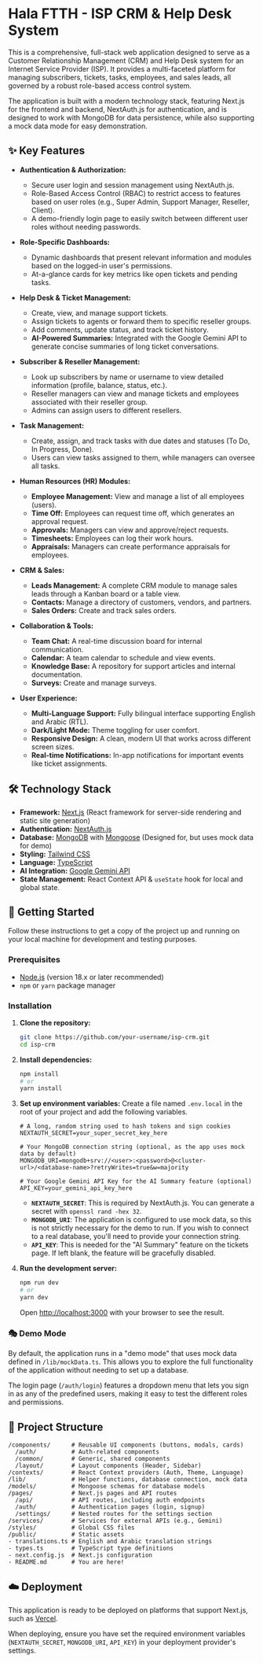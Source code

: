 
# Hala FTTH - ISP CRM & Help Desk System

This is a comprehensive, full-stack web application designed to serve as a Customer Relationship Management (CRM) and Help Desk system for an Internet Service Provider (ISP). It provides a multi-faceted platform for managing subscribers, tickets, tasks, employees, and sales leads, all governed by a robust role-based access control system.

The application is built with a modern technology stack, featuring Next.js for the frontend and backend, NextAuth.js for authentication, and is designed to work with MongoDB for data persistence, while also supporting a mock data mode for easy demonstration.

## ✨ Key Features

- **Authentication & Authorization:**
  - Secure user login and session management using NextAuth.js.
  - Role-Based Access Control (RBAC) to restrict access to features based on user roles (e.g., Super Admin, Support Manager, Reseller, Client).
  - A demo-friendly login page to easily switch between different user roles without needing passwords.

- **Role-Specific Dashboards:**
  - Dynamic dashboards that present relevant information and modules based on the logged-in user's permissions.
  - At-a-glance cards for key metrics like open tickets and pending tasks.

- **Help Desk & Ticket Management:**
  - Create, view, and manage support tickets.
  - Assign tickets to agents or forward them to specific reseller groups.
  - Add comments, update status, and track ticket history.
  - **AI-Powered Summaries:** Integrated with the Google Gemini API to generate concise summaries of long ticket conversations.

- **Subscriber & Reseller Management:**
  - Look up subscribers by name or username to view detailed information (profile, balance, status, etc.).
  - Reseller managers can view and manage tickets and employees associated with their reseller group.
  - Admins can assign users to different resellers.

- **Task Management:**
  - Create, assign, and track tasks with due dates and statuses (To Do, In Progress, Done).
  - Users can view tasks assigned to them, while managers can oversee all tasks.

- **Human Resources (HR) Modules:**
  - **Employee Management:** View and manage a list of all employees (users).
  - **Time Off:** Employees can request time off, which generates an approval request.
  - **Approvals:** Managers can view and approve/reject requests.
  - **Timesheets:** Employees can log their work hours.
  - **Appraisals:** Managers can create performance appraisals for employees.

- **CRM & Sales:**
  - **Leads Management:** A complete CRM module to manage sales leads through a Kanban board or a table view.
  - **Contacts:** Manage a directory of customers, vendors, and partners.
  - **Sales Orders:** Create and track sales orders.

- **Collaboration & Tools:**
  - **Team Chat:** A real-time discussion board for internal communication.
  - **Calendar:** A team calendar to schedule and view events.
  - **Knowledge Base:** A repository for support articles and internal documentation.
  - **Surveys:** Create and manage surveys.

- **User Experience:**
  - **Multi-Language Support:** Fully bilingual interface supporting English and Arabic (RTL).
  - **Dark/Light Mode:** Theme toggling for user comfort.
  - **Responsive Design:** A clean, modern UI that works across different screen sizes.
  - **Real-time Notifications:** In-app notifications for important events like ticket assignments.

## 🛠️ Technology Stack

- **Framework:** [Next.js](https://nextjs.org/) (React framework for server-side rendering and static site generation)
- **Authentication:** [NextAuth.js](https://next-auth.js.org/)
- **Database:** [MongoDB](https://www.mongodb.com/) with [Mongoose](https://mongoosejs.com/) (Designed for, but uses mock data for demo)
- **Styling:** [Tailwind CSS](https://tailwindcss.com/)
- **Language:** [TypeScript](https://www.typescriptlang.org/)
- **AI Integration:** [Google Gemini API](https://ai.google.dev/)
- **State Management:** React Context API & `useState` hook for local and global state.

## 🚀 Getting Started

Follow these instructions to get a copy of the project up and running on your local machine for development and testing purposes.

### Prerequisites

- [Node.js](https://nodejs.org/) (version 18.x or later recommended)
- `npm` or `yarn` package manager

### Installation

1.  **Clone the repository:**
    ```bash
    git clone https://github.com/your-username/isp-crm.git
    cd isp-crm
    ```

2.  **Install dependencies:**
    ```bash
    npm install
    # or
    yarn install
    ```

3.  **Set up environment variables:**
    Create a file named `.env.local` in the root of your project and add the following variables.

    ```env
    # A long, random string used to hash tokens and sign cookies
    NEXTAUTH_SECRET=your_super_secret_key_here

    # Your MongoDB connection string (optional, as the app uses mock data by default)
    MONGODB_URI=mongodb+srv://<user>:<password>@<cluster-url>/<database-name>?retryWrites=true&w=majority

    # Your Google Gemini API Key for the AI Summary feature (optional)
    API_KEY=your_gemini_api_key_here
    ```

    - **`NEXTAUTH_SECRET`**: This is required by NextAuth.js. You can generate a secret with `openssl rand -hex 32`.
    - **`MONGODB_URI`**: The application is configured to use mock data, so this is not strictly necessary for the demo to run. If you wish to connect to a real database, you'll need to provide your connection string.
    - **`API_KEY`**: This is needed for the "AI Summary" feature on the tickets page. If left blank, the feature will be gracefully disabled.

4.  **Run the development server:**
    ```bash
    npm run dev
    # or
    yarn dev
    ```

    Open [http://localhost:3000](http://localhost:3000) with your browser to see the result.

### 🎭 Demo Mode

By default, the application runs in a "demo mode" that uses mock data defined in `/lib/mockData.ts`. This allows you to explore the full functionality of the application without needing to set up a database.

The login page (`/auth/login`) features a dropdown menu that lets you sign in as any of the predefined users, making it easy to test the different roles and permissions.

## 📁 Project Structure

```
/components/      # Reusable UI components (buttons, modals, cards)
  /auth/          # Auth-related components
  /common/        # Generic, shared components
  /layout/        # Layout components (Header, Sidebar)
/contexts/        # React Context providers (Auth, Theme, Language)
/lib/             # Helper functions, database connection, mock data
/models/          # Mongoose schemas for database models
/pages/           # Next.js pages and API routes
  /api/           # API routes, including auth endpoints
  /auth/          # Authentication pages (login, signup)
  /settings/      # Nested routes for the settings section
/services/        # Services for external APIs (e.g., Gemini)
/styles/          # Global CSS files
/public/          # Static assets
- translations.ts # English and Arabic translation strings
- types.ts        # TypeScript type definitions
- next.config.js  # Next.js configuration
- README.md       # You are here!
```

## ☁️ Deployment

This application is ready to be deployed on platforms that support Next.js, such as [Vercel](https://vercel.com/).

When deploying, ensure you have set the required environment variables (`NEXTAUTH_SECRET`, `MONGODB_URI`, `API_KEY`) in your deployment provider's settings.

